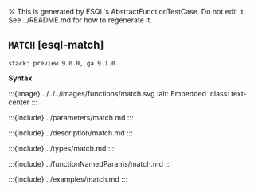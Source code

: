 % This is generated by ESQL's AbstractFunctionTestCase. Do not edit it. See ../README.md for how to regenerate it.

## `MATCH` [esql-match]
```{applies_to}
stack: preview 9.0.0, ga 9.1.0
```

**Syntax**

:::{image} ../../../images/functions/match.svg
:alt: Embedded
:class: text-center
:::


:::{include} ../parameters/match.md
:::

:::{include} ../description/match.md
:::

:::{include} ../types/match.md
:::

:::{include} ../functionNamedParams/match.md
:::

:::{include} ../examples/match.md
:::
